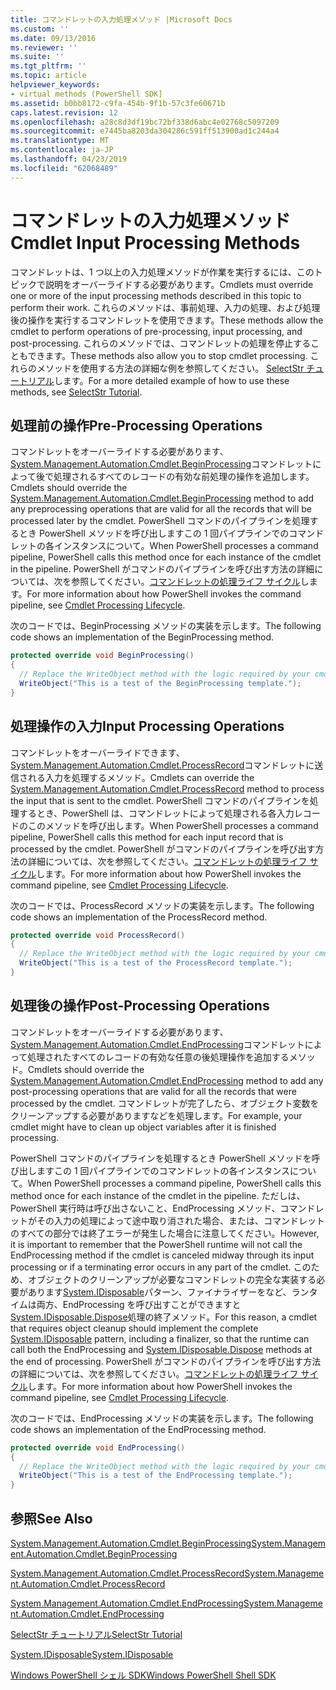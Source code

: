 ```yaml
---
title: コマンドレットの入力処理メソッド |Microsoft Docs
ms.custom: ''
ms.date: 09/13/2016
ms.reviewer: ''
ms.suite: ''
ms.tgt_pltfrm: ''
ms.topic: article
helpviewer_keywords:
- virtual methods (PowerShell SDK]
ms.assetid: b0bb8172-c9fa-454b-9f1b-57c3fe60671b
caps.latest.revision: 12
ms.openlocfilehash: a28c8d3df19bc72bf338d6abc4e02768c5097209
ms.sourcegitcommit: e7445ba8203da304286c591ff513900ad1c244a4
ms.translationtype: MT
ms.contentlocale: ja-JP
ms.lasthandoff: 04/23/2019
ms.locfileid: "62068489"
---
```

# <a name="cmdlet-input-processing-methods"></a><span data-ttu-id="0ce6a-102">コマンドレットの入力処理メソッド</span><span class="sxs-lookup"><span data-stu-id="0ce6a-102">Cmdlet Input Processing Methods</span></span>

<span data-ttu-id="0ce6a-103">コマンドレットは、1 つ以上の入力処理メソッドが作業を実行するには、このトピックで説明をオーバーライドする必要があります。</span><span class="sxs-lookup"><span data-stu-id="0ce6a-103">Cmdlets must override one or more of the input processing methods described in this topic to perform their work.</span></span>
<span data-ttu-id="0ce6a-104">これらのメソッドは、事前処理、入力の処理、および処理後の操作を実行するコマンドレットを使用できます。</span><span class="sxs-lookup"><span data-stu-id="0ce6a-104">These methods allow the cmdlet to perform operations of pre-processing, input processing, and post-processing.</span></span>
<span data-ttu-id="0ce6a-105">これらのメソッドでは、コマンドレットの処理を停止することもできます。</span><span class="sxs-lookup"><span data-stu-id="0ce6a-105">These methods also allow you to stop cmdlet processing.</span></span>
<span data-ttu-id="0ce6a-106">これらのメソッドを使用する方法の詳細な例を参照してください。 [SelectStr チュートリアル](selectstr-tutorial.md)します。</span><span class="sxs-lookup"><span data-stu-id="0ce6a-106">For a more detailed example of how to use these methods, see [SelectStr Tutorial](selectstr-tutorial.md).</span></span>

## <a name="pre-processing-operations"></a><span data-ttu-id="0ce6a-107">処理前の操作</span><span class="sxs-lookup"><span data-stu-id="0ce6a-107">Pre-Processing Operations</span></span>

<span data-ttu-id="0ce6a-108">コマンドレットをオーバーライドする必要があります、 [System.Management.Automation.Cmdlet.BeginProcessing](/dotnet/api/System.Management.Automation.Cmdlet.BeginProcessing)コマンドレットによって後で処理されるすべてのレコードの有効な前処理の操作を追加します。</span><span class="sxs-lookup"><span data-stu-id="0ce6a-108">Cmdlets should override the [System.Management.Automation.Cmdlet.BeginProcessing](/dotnet/api/System.Management.Automation.Cmdlet.BeginProcessing) method to add any preprocessing operations that are valid for all the records that will be processed later by the cmdlet.</span></span>
<span data-ttu-id="0ce6a-109">PowerShell コマンドのパイプラインを処理するとき PowerShell メソッドを呼び出しますこの 1 回パイプラインでのコマンドレットの各インスタンスについて。</span><span class="sxs-lookup"><span data-stu-id="0ce6a-109">When PowerShell processes a command pipeline, PowerShell calls this method once for each instance of the cmdlet in the pipeline.</span></span>
<span data-ttu-id="0ce6a-110">PowerShell がコマンドのパイプラインを呼び出す方法の詳細については、次を参照してください。[コマンドレットの処理ライフ サイクル](/previous-versions/ms714429(v=vs.85))します。</span><span class="sxs-lookup"><span data-stu-id="0ce6a-110">For more information about how PowerShell invokes the command pipeline, see [Cmdlet Processing Lifecycle](/previous-versions/ms714429(v=vs.85)).</span></span>

<span data-ttu-id="0ce6a-111">次のコードでは、BeginProcessing メソッドの実装を示します。</span><span class="sxs-lookup"><span data-stu-id="0ce6a-111">The following code shows an implementation of the BeginProcessing method.</span></span>

```csharp
protected override void BeginProcessing()
{
  // Replace the WriteObject method with the logic required by your cmdlet.
  WriteObject("This is a test of the BeginProcessing template.");
}
```

## <a name="input-processing-operations"></a><span data-ttu-id="0ce6a-112">処理操作の入力</span><span class="sxs-lookup"><span data-stu-id="0ce6a-112">Input Processing Operations</span></span>

<span data-ttu-id="0ce6a-113">コマンドレットをオーバーライドできます、 [System.Management.Automation.Cmdlet.ProcessRecord](/dotnet/api/System.Management.Automation.Cmdlet.ProcessRecord)コマンドレットに送信される入力を処理するメソッド。</span><span class="sxs-lookup"><span data-stu-id="0ce6a-113">Cmdlets can override the [System.Management.Automation.Cmdlet.ProcessRecord](/dotnet/api/System.Management.Automation.Cmdlet.ProcessRecord) method to process the input that is sent to the cmdlet.</span></span>
<span data-ttu-id="0ce6a-114">PowerShell コマンドのパイプラインを処理するとき、PowerShell は、コマンドレットによって処理される各入力レコードのこのメソッドを呼び出します。</span><span class="sxs-lookup"><span data-stu-id="0ce6a-114">When PowerShell processes a command pipeline, PowerShell calls this method for each input record that is processed by the cmdlet.</span></span>
<span data-ttu-id="0ce6a-115">PowerShell がコマンドのパイプラインを呼び出す方法の詳細については、次を参照してください。[コマンドレットの処理ライフ サイクル](/previous-versions/ms714429(v=vs.85))します。</span><span class="sxs-lookup"><span data-stu-id="0ce6a-115">For more information about how PowerShell invokes the command pipeline, see [Cmdlet Processing Lifecycle](/previous-versions/ms714429(v=vs.85)).</span></span>

<span data-ttu-id="0ce6a-116">次のコードでは、ProcessRecord メソッドの実装を示します。</span><span class="sxs-lookup"><span data-stu-id="0ce6a-116">The following code shows an implementation of the ProcessRecord method.</span></span>

```csharp
protected override void ProcessRecord()
{
  // Replace the WriteObject method with the logic required by your cmdlet.
  WriteObject("This is a test of the ProcessRecord template.");
}
```

## <a name="post-processing-operations"></a><span data-ttu-id="0ce6a-117">処理後の操作</span><span class="sxs-lookup"><span data-stu-id="0ce6a-117">Post-Processing Operations</span></span>

<span data-ttu-id="0ce6a-118">コマンドレットをオーバーライドする必要があります、 [System.Management.Automation.Cmdlet.EndProcessing](/dotnet/api/System.Management.Automation.Cmdlet.EndProcessing)コマンドレットによって処理されたすべてのレコードの有効な任意の後処理操作を追加するメソッド。</span><span class="sxs-lookup"><span data-stu-id="0ce6a-118">Cmdlets should override the [System.Management.Automation.Cmdlet.EndProcessing](/dotnet/api/System.Management.Automation.Cmdlet.EndProcessing) method to add any post-processing operations that are valid for all the records that were processed by the cmdlet.</span></span>
<span data-ttu-id="0ce6a-119">コマンドレットが完了したら、オブジェクト変数をクリーンアップする必要がありますなどを処理します。</span><span class="sxs-lookup"><span data-stu-id="0ce6a-119">For example, your cmdlet might have to clean up object variables after it is finished processing.</span></span>

<span data-ttu-id="0ce6a-120">PowerShell コマンドのパイプラインを処理するとき PowerShell メソッドを呼び出しますこの 1 回パイプラインでのコマンドレットの各インスタンスについて。</span><span class="sxs-lookup"><span data-stu-id="0ce6a-120">When PowerShell processes a command pipeline, PowerShell calls this method once for each instance of the cmdlet in the pipeline.</span></span>
<span data-ttu-id="0ce6a-121">ただしは、PowerShell 実行時は呼び出さないこと、EndProcessing メソッド、コマンドレットがその入力の処理によって途中取り消された場合、または、コマンドレットのすべての部分では終了エラーが発生した場合に注意してください。</span><span class="sxs-lookup"><span data-stu-id="0ce6a-121">However, it is important to remember that the PowerShell runtime will not call the EndProcessing method if the cmdlet is canceled midway through its input processing or if a terminating error occurs in any part of the cmdlet.</span></span>
<span data-ttu-id="0ce6a-122">このため、オブジェクトのクリーンアップが必要なコマンドレットの完全な実装する必要があります[System.IDisposable](/dotnet/api/System.IDisposable)パターン、ファイナライザーをなど、ランタイムは両方、EndProcessing を呼び出すことができますと[System.IDisposable.Dispose](/dotnet/api/System.IDisposable.Dispose)処理の終了メソッド。</span><span class="sxs-lookup"><span data-stu-id="0ce6a-122">For this reason, a cmdlet that requires object cleanup should implement the complete [System.IDisposable](/dotnet/api/System.IDisposable) pattern, including a finalizer, so that the runtime can call both the EndProcessing and [System.IDisposable.Dispose](/dotnet/api/System.IDisposable.Dispose) methods at the end of processing.</span></span>
<span data-ttu-id="0ce6a-123">PowerShell がコマンドのパイプラインを呼び出す方法の詳細については、次を参照してください。[コマンドレットの処理ライフ サイクル](/previous-versions/ms714429(v=vs.85))します。</span><span class="sxs-lookup"><span data-stu-id="0ce6a-123">For more information about how PowerShell invokes the command pipeline, see [Cmdlet Processing Lifecycle](/previous-versions/ms714429(v=vs.85)).</span></span>

<span data-ttu-id="0ce6a-124">次のコードでは、EndProcessing メソッドの実装を示します。</span><span class="sxs-lookup"><span data-stu-id="0ce6a-124">The following code shows an implementation of the EndProcessing method.</span></span>

```csharp
protected override void EndProcessing()
{
  // Replace the WriteObject method with the logic required by your cmdlet.
  WriteObject("This is a test of the EndProcessing template.");
}
```

## <a name="see-also"></a><span data-ttu-id="0ce6a-125">参照</span><span class="sxs-lookup"><span data-stu-id="0ce6a-125">See Also</span></span>

[<span data-ttu-id="0ce6a-126">System.Management.Automation.Cmdlet.BeginProcessing</span><span class="sxs-lookup"><span data-stu-id="0ce6a-126">System.Management.Automation.Cmdlet.BeginProcessing</span></span>](/dotnet/api/System.Management.Automation.Cmdlet.BeginProcessing)

[<span data-ttu-id="0ce6a-127">System.Management.Automation.Cmdlet.ProcessRecord</span><span class="sxs-lookup"><span data-stu-id="0ce6a-127">System.Management.Automation.Cmdlet.ProcessRecord</span></span>](/dotnet/api/System.Management.Automation.Cmdlet.ProcessRecord)

[<span data-ttu-id="0ce6a-128">System.Management.Automation.Cmdlet.EndProcessing</span><span class="sxs-lookup"><span data-stu-id="0ce6a-128">System.Management.Automation.Cmdlet.EndProcessing</span></span>](/dotnet/api/System.Management.Automation.Cmdlet.EndProcessing)

[<span data-ttu-id="0ce6a-129">SelectStr チュートリアル</span><span class="sxs-lookup"><span data-stu-id="0ce6a-129">SelectStr Tutorial</span></span>](selectstr-tutorial.md)

[<span data-ttu-id="0ce6a-130">System.IDisposable</span><span class="sxs-lookup"><span data-stu-id="0ce6a-130">System.IDisposable</span></span>](/dotnet/api/System.IDisposable)

[<span data-ttu-id="0ce6a-131">Windows PowerShell シェル SDK</span><span class="sxs-lookup"><span data-stu-id="0ce6a-131">Windows PowerShell Shell SDK</span></span>](../windows-powershell-reference.md)
